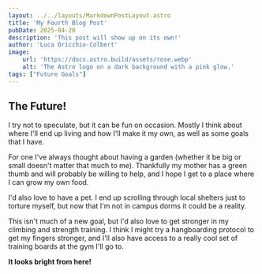 ```yaml
---
layout: ../../layouts/MarkdownPostLayout.astro
title: 'My Fourth Blog Post'
pubDate: 2025-04-20
description: 'This post will show up on its own!'
author: 'Luca Oricchio-Colbert'
image:
    url: 'https://docs.astro.build/assets/rose.webp'
    alt: 'The Astro logo on a dark background with a pink glow.'
tags: ["Future Goals"]
---
```

## The Future!

I try not to speculate, but it can be fun on occasion. Mostly I think about where I'll end up living and how I'll make it my own, as well as some goals that I have.

For one I've always thought about having a garden (whether it be big or small doesn't matter that much to me). Thankfully my mother has a green thumb and will probably be willing to help, and I hope I get to a place where I can grow my own food.

I'd also love to have a pet. I end up scrolling through local shelters just to torture myself, but now that I'm not in campus dorms it could be a reality.

This isn't much of a new goal, but I'd also love to get stronger in my climbing and strength training. I think I might try a hangboarding protocol to get my fingers stronger, and I'll also have access to a really cool set of training boards at the gym I'll go to.

**It looks bright from here!**